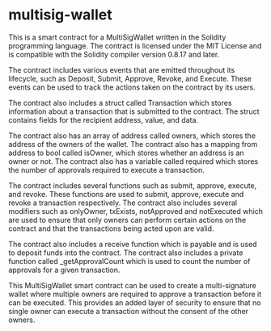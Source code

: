 # multisig-wallet

This is a smart contract for a MultiSigWallet written in the Solidity programming language. The contract is licensed under the MIT License and is compatible with the Solidity compiler version 0.8.17 and later.

The contract includes various events that are emitted throughout its lifecycle, such as Deposit, Submit, Approve, Revoke, and Execute. These events can be used to track the actions taken on the contract by its users.

The contract also includes a struct called Transaction which stores information about a transaction that is submitted to the contract. The struct contains fields for the recipient address, value, and data.

The contract also has an array of address called owners, which stores the address of the owners of the wallet. The contract also has a mapping from address to bool called isOwner, which stores whether an address is an owner or not. The contract also has a variable called required which stores the number of approvals required to execute a transaction.

The contract includes several functions such as submit, approve, execute, and revoke. These functions are used to submit, approve, execute and revoke a transaction respectively. The contract also includes several modifiers such as onlyOwner, txExists, notApproved and notExecuted which are used to ensure that only owners can perform certain actions on the contract and that the transactions being acted upon are valid.

The contract also includes a receive function which is payable and is used to deposit funds into the contract. The contract also includes a private function called _getApprovalCount which is used to count the number of approvals for a given transaction.

This MultiSigWallet smart contract can be used to create a multi-signature wallet where multiple owners are required to approve a transaction before it can be executed. This provides an added layer of security to ensure that no single owner can execute a transaction without the consent of the other owners.
